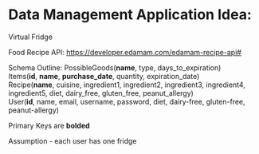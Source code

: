 # Data Management Application Idea:
Virtual Fridge

Food Recipe API: https://developer.edamam.com/edamam-recipe-api# <br />

Schema Outline:
PossibleGoods(__name__, type, days_to_expiration) <br />
Items(__id__, __name__, __purchase_date__, quantity, expiration_date) <br />
Recipe(__name__, cuisine, ingredient1, ingredient2, ingredient3, ingredient4, ingredient5, diet, dairy_free, gluten_free, peanut_allergy) <br />
User(__id__, name, email, username, password, diet, dairy-free, gluten-free, peanut-allergy) <br />

Primary Keys are __bolded__  <br />


Assumption - each user has one fridge